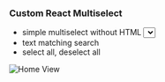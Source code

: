 ### Custom React Multiselect

- simple multiselect without HTML <select> tag
- text matching search
- select all, deselect all

![Home View](https://user-images.githubusercontent.com/22410733/28139045-d480283a-6720-11e7-8732-3c1dab3e473c.png)